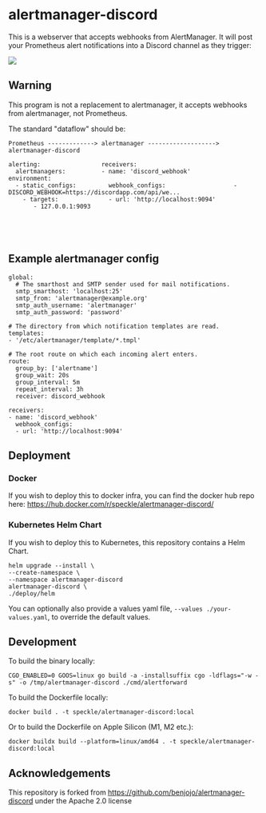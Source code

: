 # alertmanager-discord

This is a webserver that accepts webhooks from AlertManager. It will post your Prometheus alert notifications into a Discord channel as they trigger:

![](/.github/demo-new.png)

## Warning

This program is not a replacement to alertmanager, it accepts webhooks from alertmanager, not Prometheus.

The standard "dataflow" should be:

```
Prometheus -------------> alertmanager -------------------> alertmanager-discord

alerting:                 receivers:
  alertmanagers:          - name: 'discord_webhook'         environment:
  - static_configs:         webhook_configs:                   - DISCORD_WEBHOOK=https://discordapp.com/api/we...
    - targets:              - url: 'http://localhost:9094'
       - 127.0.0.1:9093





```

## Example alertmanager config

```
global:
  # The smarthost and SMTP sender used for mail notifications.
  smtp_smarthost: 'localhost:25'
  smtp_from: 'alertmanager@example.org'
  smtp_auth_username: 'alertmanager'
  smtp_auth_password: 'password'

# The directory from which notification templates are read.
templates:
- '/etc/alertmanager/template/*.tmpl'

# The root route on which each incoming alert enters.
route:
  group_by: ['alertname']
  group_wait: 20s
  group_interval: 5m
  repeat_interval: 3h
  receiver: discord_webhook

receivers:
- name: 'discord_webhook'
  webhook_configs:
  - url: 'http://localhost:9094'
```

## Deployment

### Docker

If you wish to deploy this to docker infra, you can find the docker hub repo here: https://hub.docker.com/r/speckle/alertmanager-discord/

### Kubernetes Helm Chart

If you wish to deploy this to Kubernetes, this repository contains a Helm Chart.

```shell
helm upgrade --install \
--create-namespace \
--namespace alertmanager-discord
alertmanager-discord \
./deploy/helm
```

You can optionally also provide a values yaml file, `--values ./your-values.yaml`, to override the default values.

## Development

To build the binary locally:

```shell
CGO_ENABLED=0 GOOS=linux go build -a -installsuffix cgo -ldflags="-w -s" -o /tmp/alertmanager-discord ./cmd/alertforward
```

To build the Dockerfile locally:

```shell
docker build . -t speckle/alertmanager-discord:local
```

Or to build the Dockerfile on Apple Silicon (M1, M2 etc.):

```shell
docker buildx build --platform=linux/amd64 . -t speckle/alertmanager-discord:local
```

## Acknowledgements

This repository is forked from https://github.com/benjojo/alertmanager-discord under the Apache 2.0 license
